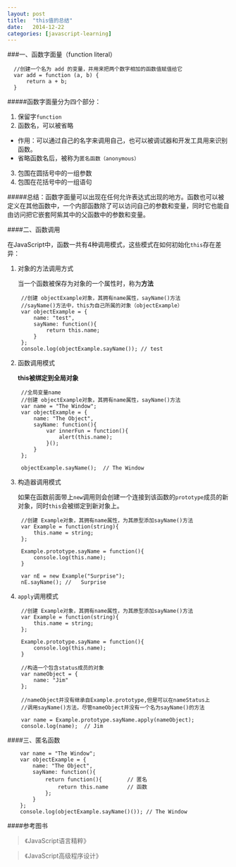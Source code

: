 ```yaml
---
layout: post
title:  "this值的总结"
date:   2014-12-22 
categories: [javascript-learning]
---
```


###一、函数字面量（function literal）

      //创建一个名为 add 的变量，并用来把两个数字相加的函数值赋值给它
	  var add = function (a, b) {
		  return a + b;
	  }
	

#####函数字面量分为四个部分：

1. 保留字`function`
2. 函数名，可以被省略
  - 作用：可以通过自己的名字来调用自己，也可以被调试器和开发工具用来识别函数。
  - 省略函数名后，被称为`匿名函数（anonymous）`
3. 包围在圆括号中的一组参数
4. 包围在花括号中的一组语句

#####总结：函数字面量可以出现在任何允许表达式出现的地方。函数也可以被定义在其他函数中，一个内部函数除了可以访问自己的参数和变量，同时它也能自由访问把它嵌套阿紫其中的父函数中的参数和变量。

####二、函数调用

在JavaScript中，函数一共有4种调用模式，这些模式在如何初始化`this`存在差异：

1. 对象的方法调用方式

	当一个函数被保存为对象的一个属性时，称为**方法**
	
		//创建 objectExample对象，其拥有name属性，sayName()方法
		//sayName()方法中，this为自己所属的对象（objectExample）
		var objectExample = {
			name: "test",
			sayName: function(){
				return this.name;
			}
		};
		console.log(objectExample.sayName()); // test

2. 函数调用模式
	
	**this被绑定到全局对象**
		
		//全局变量name
		//创建 objectExample对象，其拥有name属性，sayName()方法
		var name = "The Window";
		var objectExample = {
			name: "The Object",
			sayName: function(){
				var innerFun = function(){
					alert(this.name);
				}();
			}
		};

		objectExample.sayName();  // The Window
		


3. 构造器调用模式
	
	如果在函数前面带上`new`调用则会创建一个连接到该函数的`prototype`成员的新对象，同时`this`会被绑定到新对象上。
		
		//创建 Example对象，其拥有name属性，为其原型添加sayName()方法
		var Example = function(string){
			this.name = string;
		};
	
		Example.prototype.sayName = function(){
			console.log(this.name);
		}	
	
		var nE = new Example("Surprise");
		nE.sayName(); //   Surprise
		

4. `apply`调用模式
		
		//创建 Example对象，其拥有name属性，为其原型添加sayName()方法
		var Example = function(string){
			this.name = string;
		};
	
		Example.prototype.sayName = function(){
			console.log(this.name);
		}	
		
		//构造一个包含status成员的对象
		var nameObject = {
			name: "Jim"
		};

		//nameObject并没有继承自Example.prototype,但是可以在nameStatus上
		//调用sayName()方法，尽管nameObject并没有一个名为sayName()的方法

		var name = Example.prototype.sayName.apply(nameObject);
		console.log(name);  // Jim


####三、匿名函数
	
	
		var name = "The Window";
		var objectExample = {
			name: "The Object",
			sayName: function(){
				return function(){        // 匿名
					return this.name	  // 函数
				};
			}
		};
		console.log(objectExample.sayName()()); // The Window

 
####参考图书

> 《JavaScript语言精粹》

> 《JavaScript高级程序设计》

	
	
    